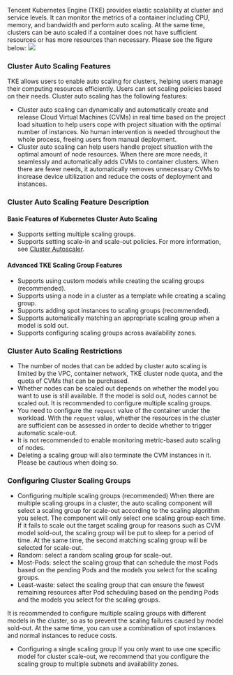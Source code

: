 Tencent Kubernetes Engine (TKE) provides elastic scalability at cluster and service levels. It can monitor the metrics of a container including CPU, memory, and bandwidth and perform auto scaling. At the same time, clusters can be auto scaled if a container does not have sufficient resources or has more resources than necessary. Please see the figure below:
![](https://main.qcloudimg.com/raw/43e9c790508dbba6e3db7b3a7b2c27c1.png)

### Cluster Auto Scaling Features
TKE allows users to enable auto scaling for clusters, helping users manage their computing resources efficiently. Users can set scaling policies based on their needs. Cluster auto scaling has the following features:
 - Cluster auto scaling can dynamically and automatically create and release Cloud Virtual Machines (CVMs) in real time based on the project load situation to help users cope with project situation with the optimal number of instances. No human intervention is needed throughout the whole process, freeing users from manual deployment.
 - Cluster auto scaling can help users handle project situation with the optimal amount of node resources. When there are more needs, it seamlessly and automatically adds CVMs to container clusters. When there are fewer needs, it automatically removes unnecessary CVMs to increase device ultilization and reduce the costs of deployment and instances.


### Cluster Auto Scaling Feature Description
#### Basic Features of Kubernetes Cluster Auto Scaling
- Supports setting multiple scaling groups.
- Supports setting scale-in and scale-out policies. For more information, see [Cluster Autoscaler](https://github.com/kubernetes/autoscaler/tree/master/cluster-autoscaler).

#### Advanced TKE Scaling Group Features
- Supports using custom models while creating the scaling groups (recommended).
- Supports using a node in a cluster as a template while creating a scaling group.
- Supports adding spot instances to scaling groups (recommended).
- Supports automatically matching an appropriate scaling group when a model is sold out.
- Supports configuring scaling groups across availability zones.

### Cluster Auto Scaling Restrictions
- The number of nodes that can be added by cluster auto scaling is limited by the VPC, container network, TKE cluster node quota, and the quota of CVMs that can be purchased.
- Whether nodes can be scaled out depends on whether the model you want to use is still available. If the model is sold out, nodes cannot be scaled out. It is recommended to configure multiple scaling groups.
- You need to configure the `request` value of the container under the workload. With the `request` value, whether the resources in the cluster are sufficient can be assessed in order to decide whether to trigger automatic scale-out.
- It is not recommended to enable monitoring metric-based auto scaling of nodes.
- Deleting a scaling group will also terminate the CVM instances in it. Please be cautious when doing so.

### Configuring Cluster Scaling Groups
- Configuring multiple scaling groups (recommended)
When there are multiple scaling groups in a cluster, the auto scaling component will select a scaling group for scale-out according to the scaling algorithm you select. The component will only select one scaling group each time. If it fails to scale out the target scaling group for reasons such as CVM model sold-out, the scaling group will be put to sleep for a period of time. At the same time, the second matching scaling group will be selected for scale-out.
 - Random: select a random scaling group for scale-out.
 - Most-Pods: select the scaling group that can schedule the most Pods based on the pending Pods and the models you select for the scaling groups. 
 - Least-waste: select the scaling group that can ensure the fewest remaining resources after Pod scheduling based on the pending Pods and the models you select for the scaling groups. 
 
 It is recommended to configure multiple scaling groups with different models in the cluster, so as to prevent the scaling failures caused by model sold-out. At the same time, you can use a combination of spot instances and normal instances to reduce costs.
- Configuring a single scaling group
If you only want to use one specific model for cluster scale-out, we recommend that you configure the scaling group to multiple subnets and availability zones.

